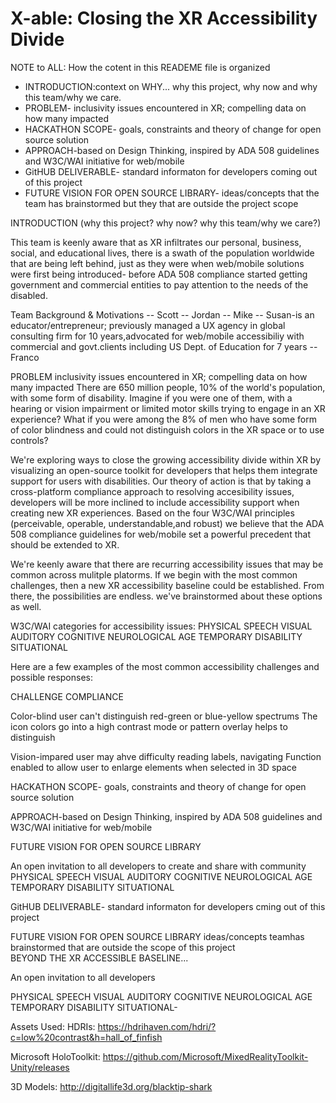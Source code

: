 # X-able: Closing the XR Accessibility Divide

NOTE to ALL: How the cotent in this READEME file is organized 

- INTRODUCTION:context on WHY... why this project, why now and why this team/why we care.
- PROBLEM- inclusivity issues encountered in XR; compelling data on how many impacted 
- HACKATHON SCOPE- goals, constraints and theory of change for open source solution
- APPROACH-based on Design Thinking, inspired by ADA 508 guidelines and W3C/WAI initiative for web/mobile
- GitHUB DELIVERABLE- standard  informaton for developers coming out of this project
- FUTURE VISION FOR OPEN SOURCE LIBRARY- ideas/concepts that the team has brainstormed  but they that are outside the project scope 

INTRODUCTION 
(why this project? why now? why this team/why we care?)
 
This team is keenly aware that as XR infiltrates our personal, business, social, and educational lives, there is a swath of the population worldwide that are being left behind, just as they were when web/mobile solutions were first being introduced- before ADA 508 compliance started getting government and commercial entities to pay attention to the needs of the disabled.  

Team Background & Motivations
-- Scott
-- Jordan
-- Mike
-- Susan-is an educator/entrepreneur; previously managed a UX agency in global consulting firm for 10 years,advocated for web/mobile accessibiliy with commercial and govt.clients including US Dept. of Education for 7 years 
-- Franco
          

PROBLEM
inclusivity issues encountered in XR; compelling data on how many impacted
There are 650 million people, 10% of the world's population, with some form of disability. Imagine if you were one of them, with a hearing or vision impairment or limited motor skills trying to engage in an XR experience? What if you were among the 8% of men who have some form of color blindness and could not distinguish colors in the XR space or to use controls? 

We're exploring ways to close the growing accessibility divide within XR by visualizing an open-source toolkit for developers that helps them integrate support for users with disabilities. Our theory of action is that by taking a cross-platform compliance approach to resolving accesibility issues, developers will be more inclined to include accessibility support when creating new XR experiences. Based on the  four W3C/WAI principles (perceivable, operable, understandable,and robust) we believe that the ADA 508 compliance guidelines for web/mobile set a powerful precedent that should be extended to XR.

We're keenly aware that there are recurring accessibility issues that may be common across mulitple platorms. If we begin with the most common challenges, then a new XR accessibility baseline could be established. From there, the possibilities are endless. we've brainstormed about these options as well.

W3C/WAI categories for accessibility issues:
PHYSICAL
SPEECH
VISUAL
AUDITORY
COGNITIVE
NEUROLOGICAL
AGE
TEMPORARY DISABILITY
SITUATIONAL

Here are a few examples of the most common accessibility challenges and possible responses: 

CHALLENGE                                                               COMPLIANCE 

Color-blind user can't distinguish red-green or blue-yellow spectrums   The icon colors go into a high contrast mode or pattern overlay                                                                           helps to distinguish

Vision-impared user may ahve difficulty reading labels, navigating      Function enabled to allow user to enlarge elements when selected in 3D space 

HACKATHON SCOPE- goals, constraints and theory of change for open source solution

APPROACH-based on Design Thinking, inspired by ADA 508 guidelines and W3C/WAI initiative for web/mobile

FUTURE VISION FOR OPEN SOURCE LIBRARY

An open invitation to  all developers to create and share with community
PHYSICAL
SPEECH
VISUAL
AUDITORY
COGNITIVE
NEUROLOGICAL
AGE
TEMPORARY DISABILITY
SITUATIONAL

GitHUB DELIVERABLE- standard  informaton for developers cming out of this project

FUTURE VISION FOR OPEN SOURCE LIBRARY
  ideas/concepts teamhas brainstormed that are outside the scope of this project           
  BEYOND THE XR ACCESSIBLE BASELINE...
  
  An open invitation to  all developers 


PHYSICAL
SPEECH
VISUAL
AUDITORY
COGNITIVE
NEUROLOGICAL
AGE
TEMPORARY DISABILITY
SITUATIONAL- 

 



Assets Used:
HDRIs:
https://hdrihaven.com/hdri/?c=low%20contrast&h=hall_of_finfish

Microsoft HoloToolkit:
https://github.com/Microsoft/MixedRealityToolkit-Unity/releases

3D Models:
http://digitallife3d.org/blacktip-shark
